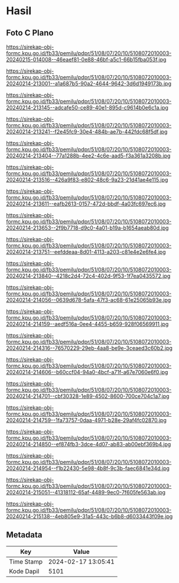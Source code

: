 # Hasil

## Foto C Plano

https://sirekap-obj-formc.kpu.go.id/fb33/pemilu/pdpr/51/08/07/20/10/5108072010003-20240215-014008--46eaef81-0e88-46bf-a5c1-66b15fba053f.jpg

https://sirekap-obj-formc.kpu.go.id/fb33/pemilu/pdpr/51/08/07/20/10/5108072010003-20240214-213001--a1a687b5-90a2-4644-9642-3d6d1949173b.jpg

https://sirekap-obj-formc.kpu.go.id/fb33/pemilu/pdpr/51/08/07/20/10/5108072010003-20240214-213145--adcafe50-ce89-40e1-895d-c9614b0e6c1a.jpg

https://sirekap-obj-formc.kpu.go.id/fb33/pemilu/pdpr/51/08/07/20/10/5108072010003-20240214-213241--f2e45fc9-30e4-484b-ae7b-442fdc68f5df.jpg

https://sirekap-obj-formc.kpu.go.id/fb33/pemilu/pdpr/51/08/07/20/10/5108072010003-20240214-213404--77a1288b-4ee2-4c6e-aad5-f3a361a3208b.jpg

https://sirekap-obj-formc.kpu.go.id/fb33/pemilu/pdpr/51/08/07/20/10/5108072010003-20240214-213516--426a9f83-e802-48c6-9a23-21d41ae4e115.jpg

https://sirekap-obj-formc.kpu.go.id/fb33/pemilu/pdpr/51/08/07/20/10/5108072010003-20240214-213611--eafb2613-0157-472d-bbdf-4a03fc697ec6.jpg

https://sirekap-obj-formc.kpu.go.id/fb33/pemilu/pdpr/51/08/07/20/10/5108072010003-20240214-213653--2f9b7718-d9c0-4a01-b19a-b1654aeab80d.jpg

https://sirekap-obj-formc.kpu.go.id/fb33/pemilu/pdpr/51/08/07/20/10/5108072010003-20240214-213751--eefddeaa-8d01-4113-a203-c81e4e2e6fe4.jpg

https://sirekap-obj-formc.kpu.go.id/fb33/pemilu/pdpr/51/08/07/20/10/5108072010003-20240214-213840--4218c2d4-72c4-402d-9f53-1f7ea0435572.jpg

https://sirekap-obj-formc.kpu.go.id/fb33/pemilu/pdpr/51/08/07/20/10/5108072010003-20240214-214056--0639d678-5afa-47f3-ac68-61e25065b93e.jpg

https://sirekap-obj-formc.kpu.go.id/fb33/pemilu/pdpr/51/08/07/20/10/5108072010003-20240214-214159--aedf516a-0ee4-4455-b659-928f06569911.jpg

https://sirekap-obj-formc.kpu.go.id/fb33/pemilu/pdpr/51/08/07/20/10/5108072010003-20240214-214316--76570229-29eb-4aa8-be9e-3ceaed3c60b2.jpg

https://sirekap-obj-formc.kpu.go.id/fb33/pemilu/pdpr/51/08/07/20/10/5108072010003-20240214-214606--b60ccf04-94a0-4bcf-a71f-a67e7060e6f0.jpg

https://sirekap-obj-formc.kpu.go.id/fb33/pemilu/pdpr/51/08/07/20/10/5108072010003-20240214-214701--cbf30328-1e89-4502-8600-700ce704c1a7.jpg

https://sirekap-obj-formc.kpu.go.id/fb33/pemilu/pdpr/51/08/07/20/10/5108072010003-20240214-214759--1fa73757-0daa-4971-b28e-29af4fc02870.jpg

https://sirekap-obj-formc.kpu.go.id/fb33/pemilu/pdpr/51/08/07/20/10/5108072010003-20240214-214850--ef874fb3-3dce-4d07-ab83-ab00ebf369b4.jpg

https://sirekap-obj-formc.kpu.go.id/fb33/pemilu/pdpr/51/08/07/20/10/5108072010003-20240214-214954--f1b22430-5e98-4b8f-9c3b-faec6841e34d.jpg

https://sirekap-obj-formc.kpu.go.id/fb33/pemilu/pdpr/51/08/07/20/10/5108072010003-20240214-215051--41318112-65af-4489-9ec0-7f605fe563ab.jpg

https://sirekap-obj-formc.kpu.go.id/fb33/pemilu/pdpr/51/08/07/20/10/5108072010003-20240214-215138--4eb805e9-31a5-443c-b6b8-d6033443f09e.jpg


## Metadata

| Key        | Value               |
| ---------- | ------------------- |
| Time Stamp | 2024-02-17 13:05:41 |
| Kode Dapil | 5101                |



